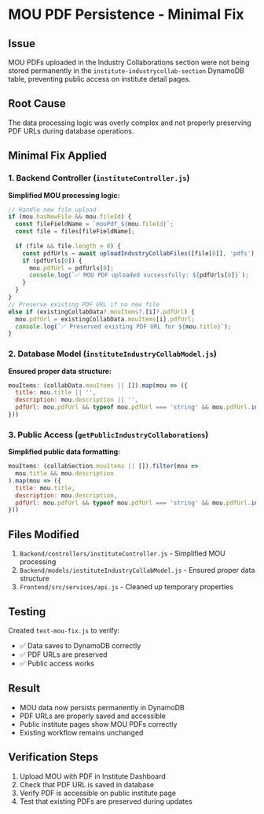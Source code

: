 # MOU PDF Persistence - Minimal Fix

## Issue
MOU PDFs uploaded in the Industry Collaborations section were not being stored permanently in the `institute-industrycollab-section` DynamoDB table, preventing public access on institute detail pages.

## Root Cause
The data processing logic was overly complex and not properly preserving PDF URLs during database operations.

## Minimal Fix Applied

### 1. Backend Controller (`instituteController.js`)
**Simplified MOU processing logic:**
```javascript
// Handle new file upload
if (mou.hasNewFile && mou.fileId) {
  const fileFieldName = `mouPdf_${mou.fileId}`;
  const file = files[fileFieldName];
  
  if (file && file.length > 0) {
    const pdfUrls = await uploadIndustryCollabFiles([file[0]], 'pdfs');
    if (pdfUrls[0]) {
      mou.pdfUrl = pdfUrls[0];
      console.log(`✅ MOU PDF uploaded successfully: ${pdfUrls[0]}`);
    }
  }
}
// Preserve existing PDF URL if no new file
else if (existingCollabData?.mouItems?.[i]?.pdfUrl) {
  mou.pdfUrl = existingCollabData.mouItems[i].pdfUrl;
  console.log(`✅ Preserved existing PDF URL for ${mou.title}`);
}
```

### 2. Database Model (`instituteIndustryCollabModel.js`)
**Ensured proper data structure:**
```javascript
mouItems: (collabData.mouItems || []).map(mou => ({
  title: mou.title || '',
  description: mou.description || '',
  pdfUrl: mou.pdfUrl && typeof mou.pdfUrl === 'string' && mou.pdfUrl.includes('http') ? mou.pdfUrl : null
}))
```

### 3. Public Access (`getPublicIndustryCollaborations`)
**Simplified public data formatting:**
```javascript
mouItems: (collabSection.mouItems || []).filter(mou => 
  mou.title && mou.description
).map(mou => ({
  title: mou.title,
  description: mou.description,
  pdfUrl: mou.pdfUrl && typeof mou.pdfUrl === 'string' && mou.pdfUrl.includes('http') ? mou.pdfUrl : null
}))
```

## Files Modified
1. `Backend/controllers/instituteController.js` - Simplified MOU processing
2. `Backend/models/instituteIndustryCollabModel.js` - Ensured proper data structure
3. `Frontend/src/services/api.js` - Cleaned up temporary properties

## Testing
Created `test-mou-fix.js` to verify:
- ✅ Data saves to DynamoDB correctly
- ✅ PDF URLs are preserved
- ✅ Public access works

## Result
- MOU data now persists permanently in DynamoDB
- PDF URLs are properly saved and accessible
- Public institute pages show MOU PDFs correctly
- Existing workflow remains unchanged

## Verification Steps
1. Upload MOU with PDF in Institute Dashboard
2. Check that PDF URL is saved in database
3. Verify PDF is accessible on public institute page
4. Test that existing PDFs are preserved during updates